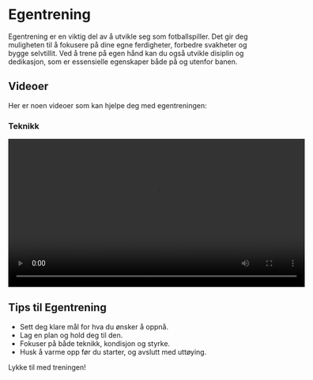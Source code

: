 # Egentrening

Egentrening er en viktig del av å utvikle seg som fotballspiller. Det gir deg muligheten til å fokusere på dine egne ferdigheter, forbedre svakheter og bygge selvtillit. Ved å trene på egen hånd kan du også utvikle disiplin og dedikasjon, som er essensielle egenskaper både på og utenfor banen.

## Videoer

Her er noen videoer som kan hjelpe deg med egentreningen:

### Teknikk

<video controls width="600">
  <!-- <source src="../assets/videos/teknikk/egentrening-1.mp4" type="video/mp4">
   -->
   <!-- https://github.com/lewiuberg/muil-fotball/raw/refs/heads/master/docs/assets/videos/Teknikk/egentrening-1.mp4 -->
   <source src="https://github.com/lewiuberg/muil-fotball/blob/master/docs/assets/videos/Teknikk/egentrening-1.mp4?raw=true" type="video/mp4">
  Din nettleser støtter dessverre ikke videoavspilling.
</video>

## Tips til Egentrening

- Sett deg klare mål for hva du ønsker å oppnå.
- Lag en plan og hold deg til den.
- Fokuser på både teknikk, kondisjon og styrke.
- Husk å varme opp før du starter, og avslutt med uttøying.

Lykke til med treningen!
